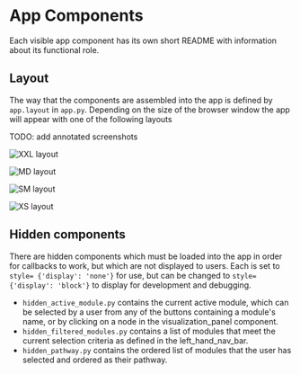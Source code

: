 # App Components

Each visible app component has its own short README with information about its functional role.

## Layout

The way that the components are assembled into the app is defined by `app.layout` in `app.py`. Depending on the size of the browser window the app will appear with one of the following layouts 

TODO: add annotated screenshots

![XXL layout](image/here)

![MD layout](image/here)

![SM layout](image/here)

![XS layout](image/here)


## Hidden components

There are hidden components which must be loaded into the app in order for callbacks to work, but which are not displayed to users. Each is set to `style= {'display': 'none'}` for use, but can be changed to `style= {'display': 'block'}` to display for development and debugging.

- `hidden_active_module.py` contains the current active module, which can be selected by a user from any of the buttons containing a module's name, or by clicking on a node in the visualization_panel component.
- `hidden_filtered_modules.py` contains a list of modules that meet the current selection criteria as defined in the left_hand_nav_bar.
- `hidden_pathway.py` contains the ordered list of modules that the user has selected and ordered as their pathway.



